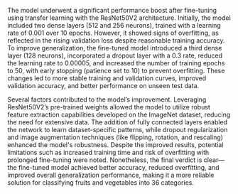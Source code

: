 The model underwent a significant performance boost after fine-tuning using transfer learning with the ResNet50V2 architecture. Initially, the model included two dense layers (512 and 256 neurons), trained with a learning rate of 0.001 over 10 epochs. However, it showed signs of overfitting, as reflected in the rising validation loss despite reasonable training accuracy. To improve generalization, the fine-tuned model introduced a third dense layer (128 neurons), incorporated a dropout layer with a 0.3 rate, reduced the learning rate to 0.00005, and increased the number of training epochs to 50, with early stopping (patience set to 10) to prevent overfitting. These changes led to more stable training and validation curves, improved validation accuracy, and better performance on unseen test data.

Several factors contributed to the model’s improvement. Leveraging ResNet50V2’s pre-trained weights allowed the model to utilize robust feature extraction capabilities developed on the ImageNet dataset, reducing the need for extensive data. The addition of fully connected layers enabled the network to learn dataset-specific patterns, while dropout regularization and image augmentation techniques (like flipping, rotation, and rescaling) enhanced the model's robustness. Despite the improved results, potential limitations such as increased training time and risk of overfitting with prolonged fine-tuning were noted. Nonetheless, the final verdict is clear—the fine-tuned model achieved better accuracy, reduced overfitting, and improved overall generalization performance, making it a more reliable solution for classifying fruits and vegetables into 36 categories.
